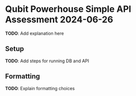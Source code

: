 # Qubit Powerhouse Simple API Assessment 2024-06-26

**TODO**: Add explanation here

## Setup

**TODO**: Add steps for running DB and API

## Formatting

**TODO**: Explain formatting choices
